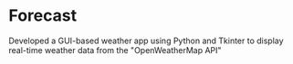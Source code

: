 # Forecast
Developed a GUI-based weather app using Python and Tkinter to display real-time weather data from the "OpenWeatherMap API"
